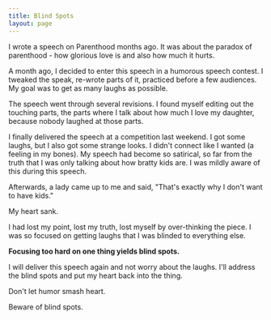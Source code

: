 ```yaml
---
title: Blind Spots
layout: page
---
```

I wrote a speech on Parenthood months ago.  It was about the paradox of parenthood - how glorious love is and also how much it hurts.

A month ago, I decided to enter this speech in a humorous speech contest.  I tweaked the speak, re-wrote parts of it, practiced before a few audiences.  My goal was to get as many laughs as possible.

The speech went through several revisions.  I found myself editing out the touching parts, the parts where I talk about how much I love my daughter, because nobody laughed at those parts.

I finally delivered the speech at a competition last weekend.  I got some laughs, but I also got some strange looks.  I didn't connect like I wanted  (a feeling in my bones).  My speech had become so satirical, so far from the truth that I was only talking about how bratty kids are.  I was mildly aware of this during this speech.

Afterwards, a lady came up to me and said, "That's exactly why I don't want to have kids."

My heart sank.

I had lost my point, lost my truth, lost myself by over-thinking the piece.  I was so focused on getting laughs that I was blinded to everything else.

**Focusing too hard on one thing yields blind spots.**

I will deliver this speech again and not worry about the laughs.  I'll address the blind spots and put my heart back into the thing.

Don't let humor smash heart.

Beware of blind spots.
